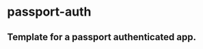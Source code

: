 # passport-auth
## Template for a passport authenticated app.
<h4><a href="https://passport-auth-69.herokuapp.com/" target="_blank>Live version</a></h4>
